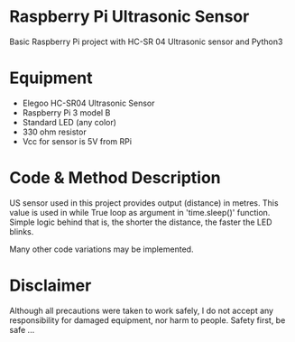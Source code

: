 # Raspberry Pi Ultrasonic Sensor
Basic Raspberry Pi project with HC-SR 04 Ultrasonic sensor and Python3

# Equipment
- Elegoo HC-SR04 Ultrasonic Sensor
- Raspberry Pi 3 model B
- Standard LED (any color)
- 330 ohm resistor
- Vcc for sensor is 5V from RPi

# Code & Method Description
US sensor used in this project provides output (distance) in metres. This value is used in while True loop as argument in 'time.sleep()' function.
Simple logic behind that is, the shorter the distance, the faster the LED blinks.

Many other code variations may be implemented.

# Disclaimer
Although all precautions were taken to work safely, I do not accept any responsibility for damaged equipment, nor harm to people. Safety first, be safe ...
